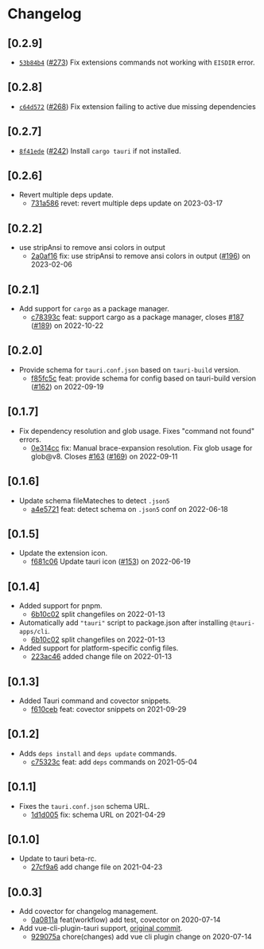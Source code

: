 # Changelog

## \[0.2.9]

-   [`53b84b4`](https://www.github.com/tauri-apps/tauri-vscode/commit/53b84b4dc2029313a718d1919c78f82da0329783)
    ([#273](https://www.github.com/tauri-apps/tauri-vscode/pull/273)) Fix
    extensions commands not working with `EISDIR` error.

## \[0.2.8]

-   [`c64d572`](https://www.github.com/tauri-apps/tauri-vscode/commit/c64d572c1cb7fa5993aff5a9302459d0ab21ee02)
    ([#268](https://www.github.com/tauri-apps/tauri-vscode/pull/268)) Fix
    extension failing to active due missing dependencies

## \[0.2.7]

-   [`8f41ede`](https://www.github.com/tauri-apps/tauri-vscode/commit/8f41ede1cda26ed88fe570d3030435773ae24dde)
    ([#242](https://www.github.com/tauri-apps/tauri-vscode/pull/242)) Install
    `cargo tauri` if not installed.

## \[0.2.6]

-   Revert multiple deps update.
    -   [731a586](https://www.github.com/tauri-apps/tauri-vscode/commit/731a586be20a9216cdef2474e83f4071cef0b0ed)
        revet: revert multiple deps update on 2023-03-17

## \[0.2.2]

-   use stripAnsi to remove ansi colors in output
    -   [2a0af16](https://www.github.com/tauri-apps/tauri-vscode/commit/2a0af165bf83e9001ceb3154706b89cff8605960)
        fix: use stripAnsi to remove ansi colors in output
        ([#196](https://www.github.com/tauri-apps/tauri-vscode/pull/196)) on
        2023-02-06

## \[0.2.1]

-   Add support for `cargo` as a package manager.
    -   [c78393c](https://www.github.com/tauri-apps/tauri-vscode/commit/c78393cdec2911abcbd87a45f3cbc0311f9f5a1c)
        feat: support cargo as a package manager, closes
        [#187](https://www.github.com/tauri-apps/tauri-vscode/pull/187)
        ([#189](https://www.github.com/tauri-apps/tauri-vscode/pull/189)) on
        2022-10-22

## \[0.2.0]

-   Provide schema for `tauri.conf.json` based on `tauri-build` version.
    -   [f85fc5c](https://www.github.com/tauri-apps/tauri-vscode/commit/f85fc5c17400f4f43dee9b04e71510a0aed4e8f4)
        feat: provide schema for config based on tauri-build version
        ([#162](https://www.github.com/tauri-apps/tauri-vscode/pull/162)) on
        2022-09-19

## \[0.1.7]

-   Fix dependency resolution and glob usage. Fixes "command not found" errors.
    -   [0e314cc](https://www.github.com/tauri-apps/tauri-vscode/commit/0e314cc2581adca626b5f804ef981ede427bfb48)
        fix: Manual brace-expansion resolution. Fix glob usage for glob@v8.
        Closes [#163](https://www.github.com/tauri-apps/tauri-vscode/pull/163)
        ([#169](https://www.github.com/tauri-apps/tauri-vscode/pull/169)) on
        2022-09-11

## \[0.1.6]

-   Update schema fileMateches to detect `.json5`
    -   [a4e5721](https://www.github.com/tauri-apps/tauri-vscode/commit/a4e5721ef4212ba7c4bc4f7aa99bc8c8820b8d40)
        feat: detect schema on `.json5` conf on 2022-06-18

## \[0.1.5]

-   Update the extension icon.
    -   [f681c06](https://www.github.com/tauri-apps/tauri-vscode/commit/f681c0648dc8b830a38cd6cf33527bd11c825ebf)
        Update tauri icon
        ([#153](https://www.github.com/tauri-apps/tauri-vscode/pull/153)) on
        2022-06-19

## \[0.1.4]

-   Added support for pnpm.
    -   [6b10c02](https://www.github.com/tauri-apps/tauri-vscode/commit/6b10c02c84566ad9e34a4549059471238c105951)
        split changefiles on 2022-01-13
-   Automatically add `"tauri"` script to package.json after installing
    `@tauri-apps/cli`.
    -   [6b10c02](https://www.github.com/tauri-apps/tauri-vscode/commit/6b10c02c84566ad9e34a4549059471238c105951)
        split changefiles on 2022-01-13
-   Added support for platform-specific config files.
    -   [223ac46](https://www.github.com/tauri-apps/tauri-vscode/commit/223ac4611f5f52920b693de7ca0895ee654aad3d)
        added change file on 2022-01-13

## \[0.1.3]

-   Added Tauri command and covector snippets.
    -   [f610ceb](https://www.github.com/tauri-apps/tauri-vscode/commit/f610cebcd527460f391d1bd7059d5c26f334baf7)
        feat: covector snippets on 2021-09-29

## \[0.1.2]

-   Adds `deps install` and `deps update` commands.
    -   [c75323c](https://www.github.com/tauri-apps/tauri-vscode/commit/c75323c24a8b219a8d88b6170c9c79ec3e0a5588)
        feat: add `deps` commands on 2021-05-04

## \[0.1.1]

-   Fixes the `tauri.conf.json` schema URL.
    -   [1d1d005](https://www.github.com/tauri-apps/tauri-vscode/commit/1d1d0054b4364f1ea2ff9a18ae04eb75a234cd19)
        fix: schema URL on 2021-04-29

## \[0.1.0]

-   Update to tauri beta-rc.
    -   [27cf9a6](https://www.github.com/tauri-apps/tauri-vscode/commit/27cf9a602acc700a5f8d19e1b9f873b071b7ada7)
        add change file on 2021-04-23

## \[0.0.3]

-   Add covector for changelog management.
    -   [0a0811a](https://www.github.com/tauri-apps/tauri-vscode/commit/0a0811a3aa1ddcb3ba60fb155576ca216527be34)
        feat(workflow) add test, covector on 2020-07-14
-   Add vue-cli-plugin-tauri support,
    [original commit](https://github.com/tauri-apps/tauri-vscode/commit/3d306557dab470ed167ed0d6e5b1237e8d22cdc4).
    -   [929075a](https://www.github.com/tauri-apps/tauri-vscode/commit/929075aae15492e2211738a3f54b47c9050558fe)
        chore(changes) add vue cli plugin change on 2020-07-14
